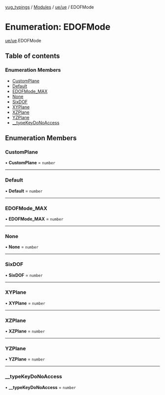 [yug_typings](../README.md) / [Modules](../modules.md) / [ue/ue](../modules/ue_ue.md) / EDOFMode

# Enumeration: EDOFMode

[ue/ue](../modules/ue_ue.md).EDOFMode

## Table of contents

### Enumeration Members

- [CustomPlane](ue_ue.EDOFMode.md#customplane)
- [Default](ue_ue.EDOFMode.md#default)
- [EDOFMode\_MAX](ue_ue.EDOFMode.md#edofmode_max)
- [None](ue_ue.EDOFMode.md#none)
- [SixDOF](ue_ue.EDOFMode.md#sixdof)
- [XYPlane](ue_ue.EDOFMode.md#xyplane)
- [XZPlane](ue_ue.EDOFMode.md#xzplane)
- [YZPlane](ue_ue.EDOFMode.md#yzplane)
- [\_\_typeKeyDoNoAccess](ue_ue.EDOFMode.md#__typekeydonoaccess)

## Enumeration Members

### CustomPlane

• **CustomPlane** = `number`

___

### Default

• **Default** = `number`

___

### EDOFMode\_MAX

• **EDOFMode\_MAX** = `number`

___

### None

• **None** = `number`

___

### SixDOF

• **SixDOF** = `number`

___

### XYPlane

• **XYPlane** = `number`

___

### XZPlane

• **XZPlane** = `number`

___

### YZPlane

• **YZPlane** = `number`

___

### \_\_typeKeyDoNoAccess

• **\_\_typeKeyDoNoAccess** = `number`
